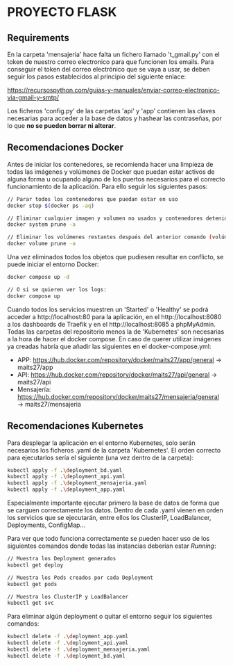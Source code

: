 <h1>PROYECTO FLASK</h1>

<h2>Requirements</h2>
En la carpeta 'mensajeria' hace falta un fichero llamado 't_gmail.py' con el token de nuestro correo electronico para que funcionen los emails. Para conseguir el token del correo electrónico que se vaya a usar, se deben seguir los pasos establecidos al principio del siguiente enlace:

https://recursospython.com/guias-y-manuales/enviar-correo-electronico-via-gmail-y-smtp/

Los ficheros 'config.py' de las carpetas 'api' y 'app' contienen las claves necesarias para acceder a la base de datos y hashear las contraseñas, por lo que **no se pueden borrar ni alterar**.

<h2>Recomendaciones Docker</h2>

Antes de iniciar los contenedores, se recomienda hacer una limpieza de todas las imágenes y volúmenes de Docker que puedan estar activos de alguna forma u ocupando alguno de los puertos necesarios para el correcto funcionamiento de la aplicación. Para ello seguir los siguientes pasos:

```bash
// Parar todos los contenedores que puedan estar en uso
docker stop $(docker ps -aq)

// Eliminar cualquier imagen y volumen no usados y contenedores detenidos:
docker system prune -a

// Eliminar los volúmenes restantes después del anterior comando (volúmenes persistentes)
docker volume prune -a

```

Una vez eliminados todos los objetos que pudiesen resultar en conflicto, se puede iniciar el entorno Docker:

```bash
docker compose up -d

// O si se quieren ver los logs:
docker compose up
```

Cuando todos los servicios muestren un 'Started' o 'Healthy' se podrá acceder a http://localhost:80 para la aplicación, en el http://localhost:8080 a los dashboards de Traefik y en el http://localhost:8085 a phpMyAdmin. Todas las carpetas del repositorio menos la de 'Kubernetes' son necesarias a la hora de hacer el docker compose. En caso de querer utilizar imágenes ya creadas habría que añadir las siguientes en el docker-compose.yml:

* APP: https://hub.docker.com/repository/docker/maits27/app/general → maits27/app
* API: https://hub.docker.com/repository/docker/maits27/api/general → maits27/api
* Mensajería: https://hub.docker.com/repository/docker/maits27/mensajeria/general → maits27/mensajeria

<h2>Recomendaciones Kubernetes</h2>

Para desplegar la aplicación en el entorno Kubernetes, solo serán necesarios los ficheros .yaml de la carpeta 'Kubernetes'. El orden correcto para ejecutarlos sería el siguiente (una vez dentro de la carpeta):

```bash
kubectl apply -f .\deployment_bd.yaml
kubectl apply -f .\deployment_api.yaml
kubectl apply -f .\deployment_mensajeria.yaml
kubectl apply -f .\deployment_app.yaml
```

Especialmente importante ejecutar primero la base de datos de forma que se carguen correctamente los datos. Dentro de cada .yaml vienen en orden los servicios que se ejecutarán, entre ellos los ClusterIP, LoadBalancer, Deployments, ConfigMap...

Para ver que todo funciona correctamente se pueden hacer uso de los siguientes comandos donde todas las instancias deberían estar _Running_:

```bash
// Muestra los Deployment generados
kubectl get deploy

// Muestra los Pods creados por cada Deployment
kubectl get pods

// Muestra los ClusterIP y LoadBalancer 
kubectl get svc 
```

Para eliminar algún deployment o quitar el entorno seguir los siguientes comandos:

```bash
kubectl delete -f .\deployment_app.yaml
kubectl delete -f .\deployment_api.yaml
kubectl delete -f .\deployment_mensajeria.yaml
kubectl delete -f .\deployment_bd.yaml
```
